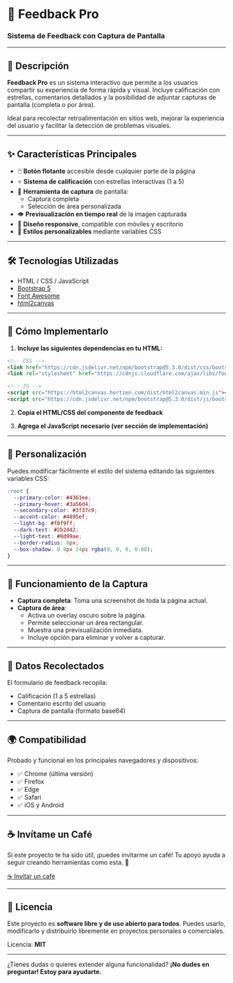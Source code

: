 # 📝 Feedback Pro
### Sistema de Feedback con Captura de Pantalla

---

## 📌 Descripción

**Feedback Pro** es un sistema interactivo que permite a los usuarios compartir su experiencia de forma rápida y visual. Incluye calificación con estrellas, comentarios detallados y la posibilidad de adjuntar capturas de pantalla (completa o por área).

Ideal para recolectar retroalimentación en sitios web, mejorar la experiencia del usuario y facilitar la detección de problemas visuales.

---

## ✨ Características Principales

- 🖱️ **Botón flotante** accesible desde cualquier parte de la página
- ⭐ **Sistema de calificación** con estrellas interactivas (1 a 5)
- 📸 **Herramienta de captura** de pantalla:
  - Captura completa
  - Selección de área personalizada
- 👁️ **Previsualización en tiempo real** de la imagen capturada
- 🧩 **Diseño responsive**, compatible con móviles y escritorio
- 🎨 **Estilos personalizables** mediante variables CSS

---

## 🛠️ Tecnologías Utilizadas

- HTML / CSS / JavaScript
- [Bootstrap 5](https://getbootstrap.com/)
- [Font Awesome](https://fontawesome.com/)
- [html2canvas](https://html2canvas.hertzen.com/)

---

## 🚀 Cómo Implementarlo

1. **Incluye las siguientes dependencias en tu HTML:**

```html
<!-- CSS -->
<link href="https://cdn.jsdelivr.net/npm/bootstrap@5.3.0/dist/css/bootstrap.min.css" rel="stylesheet">
<link rel="stylesheet" href="https://cdnjs.cloudflare.com/ajax/libs/font-awesome/6.4.0/css/all.min.css">

<!-- JS -->
<script src="https://html2canvas.hertzen.com/dist/html2canvas.min.js"></script>
<script src="https://cdn.jsdelivr.net/npm/bootstrap@5.3.0/dist/js/bootstrap.bundle.min.js"></script>
```

2. **Copia el HTML/CSS del componente de feedback**

3. **Agrega el JavaScript necesario (ver sección de implementación)**

---

## 🎨 Personalización

Puedes modificar fácilmente el estilo del sistema editando las siguientes variables CSS:

```css
:root {
  --primary-color: #4361ee;
  --primary-hover: #3a56d4;
  --secondary-color: #3f37c9;
  --accent-color: #4895ef;
  --light-bg: #f8f9ff;
  --dark-text: #2b2d42;
  --light-text: #8d99ae;
  --border-radius: 8px;
  --box-shadow: 0 8px 24px rgba(0, 0, 0, 0.08);
}
```

---

## 📸 Funcionamiento de la Captura

- **Captura completa**: Toma una screenshot de toda la página actual.
- **Captura de área**:
  - Activa un overlay oscuro sobre la página.
  - Permite seleccionar un área rectangular.
  - Muestra una previsualización inmediata.
  - Incluye opción para eliminar y volver a capturar.

---

## 📝 Datos Recolectados

El formulario de feedback recopila:

- Calificación (1 a 5 estrellas)
- Comentario escrito del usuario
- Captura de pantalla (formato base64)

---

## 🌍 Compatibilidad

Probado y funcional en los principales navegadores y dispositivos:

- ✅ Chrome (última versión)
- ✅ Firefox
- ✅ Edge
- ✅ Safari
- ✅ iOS y Android

---

## ☕ Invítame un Café

Si este proyecto te ha sido útil, ¡puedes invitarme un café!
Tu apoyo ayuda a seguir creando herramientas como esta. 🙌

[☕ Invitar un café](https://buymeacoffee.com/shoropio)

---

## 📜 Licencia

Este proyecto es **software libre y de uso abierto para todos**.
Puedes usarlo, modificarlo y distribuirlo libremente en proyectos personales o comerciales.

Licencia: **MIT**

---

¿Tienes dudas o quieres extender alguna funcionalidad?
**¡No dudes en preguntar! Estoy para ayudarte.**